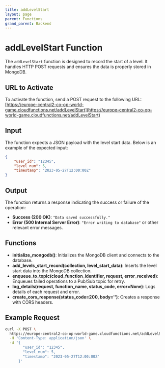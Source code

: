 ```yaml
---
title: addLevelStart
layout: page
parent: Functions
grand_parent: Backend
---
```


# addLevelStart Function

The `addLevelStart` function is designed to record the start of a level. It handles HTTP POST requests and ensures the data is properly stored in MongoDB.

## URL to Activate

To activate the function, send a POST request to the following URL:
[https://europe-central2-co-op-world-game.cloudfunctions.net/addLevelStart](https://europe-central2-co-op-world-game.cloudfunctions.net/addLevelStart)

## Input

The function expects a JSON payload with the level start data. Below is an example of the expected input:

```json
{
    "user_id": "12345",
    "level_num": 5,
    "timestamp": "2023-05-27T12:00:00Z"
}
```

## Output

The function returns a response indicating the success or failure of the operation:

- **Success (200 OK)**: `"Data saved successfully."`
- **Error (500 Internal Server Error)**: `"Error writing to database"` or other relevant error messages.

## Functions

- **initialize_mongodb()**: Initializes the MongoDB client and connects to the database.
- **add_levels_start_record(collection, level_start_data)**: Inserts the level start data into the MongoDB collection.
- **enqueue_to_topic(cloud_function_identifier, request, error_received)**: Enqueues failed operations to a Pub/Sub topic for retry.
- **log_details(request, function_name, status_code, error=None)**: Logs details of each request and error.
- **create_cors_response(status_code=200, body='')**: Creates a response with CORS headers.

## Example Request

```bash
curl -X POST \
  https://europe-central2-co-op-world-game.cloudfunctions.net/addLevelStart \
  -H 'Content-Type: application/json' \
  -d '{
        "user_id": "12345",
        "level_num": 5,
        "timestamp": "2023-05-27T12:00:00Z"
      }'
```
